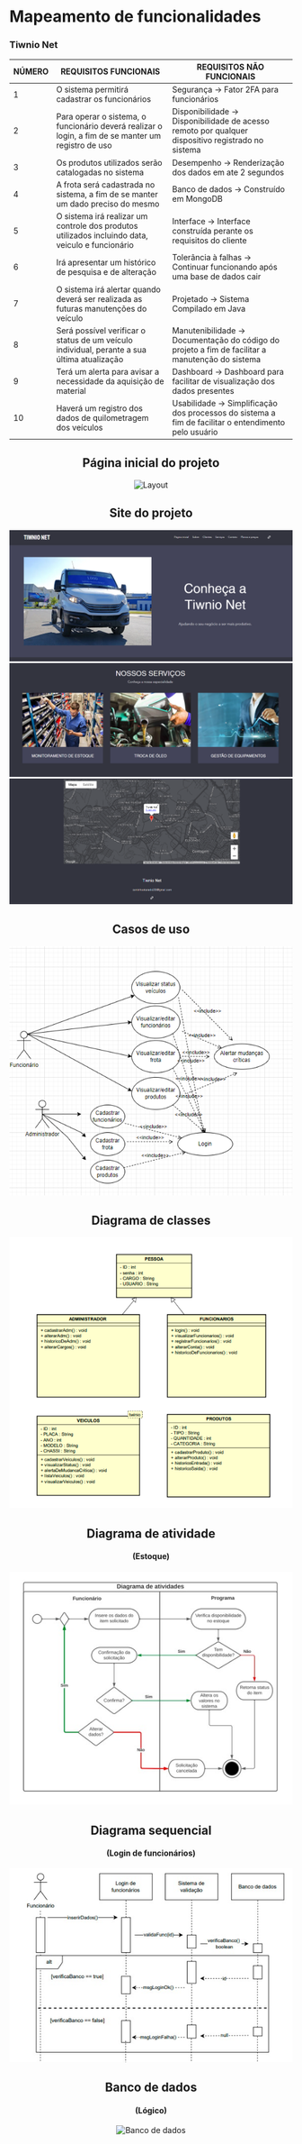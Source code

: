 # Mapeamento de funcionalidades
### Tiwnio Net

|NÚMERO|REQUISITOS FUNCIONAIS            | REQUISITOS NÃO FUNCIONAIS   |
|----------    |--------------------------------|-----------------------------|
|1           | O sistema permitirá cadastrar os funcionários       | Segurança → Fator 2FA para funcionários                    |
|2            | Para operar o sistema, o funcionário deverá realizar o login, a fim de se manter um registro de uso          | Disponibilidade → Disponibilidade de acesso remoto por qualquer dispositivo registrado no sistema|
|3             | Os produtos utilizados serão catalogadas no sistema         | Desempenho → Renderização dos dados em ate 2 segundos|
|4             | A frota será cadastrada no sistema, a fim de se manter um dado preciso do mesmo        | Banco de dados → Construído em MongoDB   |
|5            | O sistema irá realizar um controle dos produtos utilizados incluindo data, veiculo e funcionário           | Interface → Interface construída perante os requisitos do cliente        |
|6          | Irá apresentar um histórico de pesquisa e de alteração                    | Tolerância à falhas → Continuar funcionando após uma base de dados cair              |
|7          | O sistema irá alertar quando deverá ser realizada as futuras manutenções do veículo              | Projetado → Sistema Compilado em Java           |
|8             | Será possível verificar o status de um veículo individual, perante a sua última atualização         | Manutenibilidade → Documentação do código do projeto a fim de facilitar a manutenção do sistema            |
|9        | Terá um alerta para avisar a necessidade da aquisição de material       | Dashboard → Dashboard para facilitar de visualização dos dados presentes            |
|10           |Haverá um registro dos dados de quilometragem dos veículos| Usabilidade → Simplificação dos processos do sistema a fim de facilitar o entendimento pelo usuário                  |

<div align='center'>
  <h2>Página inicial do projeto</h2>
    <img src="./Arquivos/Página principal.png" alt="Layout" title="Site" height='2%'/>

  <h2>Site do projeto</h2>
    <img src="./Arquivos/Site 1.png" alt="Layout do site"/>
    <img src="./Arquivos/Site 2.png" alt="Layout do site"/>
    <img src="./Arquivos/Site 3.png" alt="Layout do site"/>

  <h2>Casos de uso</h2>
    <img src="./Arquivos/Diagrama de caso de uso.png" alt="Casos de uso"/>
  
  <h2>Diagrama de classes</h2>
    <img src="./Arquivos/Diagrama de classes.png" alt="Classes"/>
  
  <h2>Diagrama de atividade <h4>(Estoque)</h4></h2>
    <img src="./Arquivos/Diagrama de atividade.jpg" alt="Diagrama de atividade ()"/>
  
  <h2>Diagrama sequencial <h4>(Login de funcionários)</h4></h2>
     <img src="./Arquivos/Diagrama sequencial.jpeg" alt="Diagrama sequencial"/>
  
  <h2>Banco de dados <h4>(Lógico)</h4></h2>
     <img src="./Arquivos/Banco de dados (lógico).png" alt="Banco de dados"/>
  
</div>
